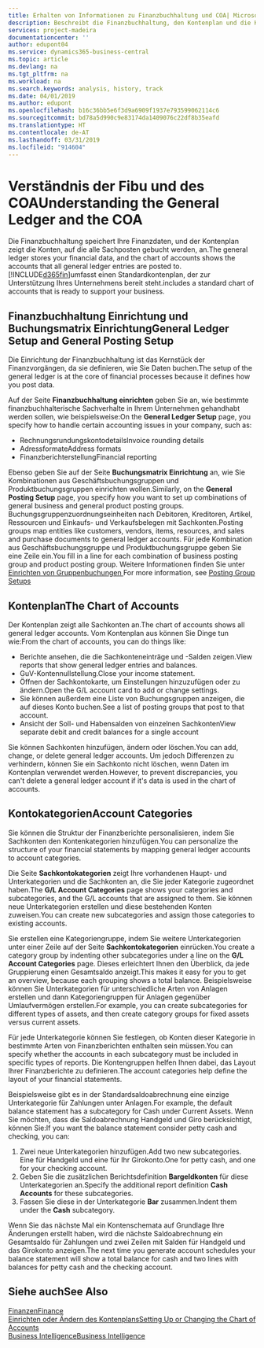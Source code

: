 ```yaml
---
title: Erhalten von Informationen zu Finanzbuchhaltung und COA| Microsoft Docs
description: Beschreibt die Finanzbuchhaltung, den Kontenplan und die Kontokategorien.
services: project-madeira
documentationcenter: ''
author: edupont04
ms.service: dynamics365-business-central
ms.topic: article
ms.devlang: na
ms.tgt_pltfrm: na
ms.workload: na
ms.search.keywords: analysis, history, track
ms.date: 04/01/2019
ms.author: edupont
ms.openlocfilehash: b16c36bb5e6f3d9a6909f1937e793599062114c6
ms.sourcegitcommit: bd78a5d990c9e83174da1409076c22df8b35eafd
ms.translationtype: HT
ms.contentlocale: de-AT
ms.lasthandoff: 03/31/2019
ms.locfileid: "914604"
---
```

# <a name="understanding-the-general-ledger-and-the-coa"></a><span data-ttu-id="64029-103">Verständnis der Fibu und des COA</span><span class="sxs-lookup"><span data-stu-id="64029-103">Understanding the General Ledger and the COA</span></span>
<span data-ttu-id="64029-104">Die Finanzbuchhaltung speichert Ihre Finanzdaten, und der Kontenplan zeigt die Konten, auf die alle Sachposten gebucht werden, an.</span><span class="sxs-lookup"><span data-stu-id="64029-104">The general ledger stores your financial data, and the chart of accounts shows the accounts that all general ledger entries are posted to.</span></span> [!INCLUDE[d365fin](includes/d365fin_md.md)]<span data-ttu-id="64029-105">umfasst einen Standardkontenplan, der zur Unterstützung Ihres Unternehmens bereit steht.</span><span class="sxs-lookup"><span data-stu-id="64029-105">includes a standard chart of accounts that is ready to support your business.</span></span>

## <a name="general-ledger-setup-and-general-posting-setup"></a><span data-ttu-id="64029-106">Finanzbuchhaltung Einrichtung und Buchungsmatrix Einrichtung</span><span class="sxs-lookup"><span data-stu-id="64029-106">General Ledger Setup and General Posting Setup</span></span>
<span data-ttu-id="64029-107">Die Einrichtung der Finanzbuchhaltung ist das Kernstück der Finanzvorgängen, da sie definieren, wie Sie Daten buchen.</span><span class="sxs-lookup"><span data-stu-id="64029-107">The setup of the general ledger is at the core of financial processes because it defines how you post data.</span></span>  

<span data-ttu-id="64029-108">Auf der Seite **Finanzbuchhaltung einrichten** geben Sie an, wie bestimmte finanzbuchhalterische Sachverhalte in Ihrem Unternehmen gehandhabt werden sollen, wie beispielsweise:</span><span class="sxs-lookup"><span data-stu-id="64029-108">On the **General Ledger Setup** page, you specify how to handle certain accounting issues in your company, such as:</span></span>  

* <span data-ttu-id="64029-109">Rechnungsrundungskontodetails</span><span class="sxs-lookup"><span data-stu-id="64029-109">Invoice rounding details</span></span>  
* <span data-ttu-id="64029-110">Adressformate</span><span class="sxs-lookup"><span data-stu-id="64029-110">Address formats</span></span>  
* <span data-ttu-id="64029-111">Finanzberichterstellung</span><span class="sxs-lookup"><span data-stu-id="64029-111">Financial reporting</span></span>  

<span data-ttu-id="64029-112">Ebenso geben Sie auf der Seite **Buchungsmatrix Einrichtung** an, wie Sie Kombinationen aus Geschäftsbuchungsgruppen und Produktbuchungsgruppen einrichten wollen.</span><span class="sxs-lookup"><span data-stu-id="64029-112">Similarly, on the **General Posting Setup** page, you specify how you want to set up combinations of general business and general product posting groups.</span></span> <span data-ttu-id="64029-113">Buchungsgruppenzuordnungseinheiten nach Debitoren, Kreditoren, Artikel, Ressourcen und Einkaufs- und Verkaufsbelegen mit Sachkonten.</span><span class="sxs-lookup"><span data-stu-id="64029-113">Posting groups map entities like customers, vendors, items, resources, and sales and purchase documents to general ledger accounts.</span></span> <span data-ttu-id="64029-114">Für jede Kombination aus Geschäftsbuchungsgruppe und Produktbuchungsgruppe geben Sie eine Zeile ein.</span><span class="sxs-lookup"><span data-stu-id="64029-114">You fill in a line for each combination of business posting group and product posting group.</span></span> <span data-ttu-id="64029-115">Weitere Informationen finden Sie unter [Einrichten von Gruppenbuchungen ](finance-posting-groups.md)</span><span class="sxs-lookup"><span data-stu-id="64029-115">For more information, see [Posting Group Setups](finance-posting-groups.md)</span></span>  

## <a name="the-chart-of-accounts"></a><span data-ttu-id="64029-116">Kontenplan</span><span class="sxs-lookup"><span data-stu-id="64029-116">The Chart of Accounts</span></span>
<span data-ttu-id="64029-117">Der Kontenplan zeigt alle Sachkonten an.</span><span class="sxs-lookup"><span data-stu-id="64029-117">The chart of accounts shows all general ledger accounts.</span></span> <span data-ttu-id="64029-118">Vom Kontenplan aus können Sie Dinge tun wie:</span><span class="sxs-lookup"><span data-stu-id="64029-118">From the chart of accounts, you can do things like:</span></span>  

* <span data-ttu-id="64029-119">Berichte ansehen, die die Sachkonteneinträge und -Salden zeigen.</span><span class="sxs-lookup"><span data-stu-id="64029-119">View reports that show general ledger entries and balances.</span></span>  
* <span data-ttu-id="64029-120">GuV-Kontennullstellung.</span><span class="sxs-lookup"><span data-stu-id="64029-120">Close your income statement.</span></span>  
* <span data-ttu-id="64029-121">Öffnen der Sachkontokarte, um Einstellungen hinzuzufügen oder zu ändern.</span><span class="sxs-lookup"><span data-stu-id="64029-121">Open the G/L account card to add or change settings.</span></span>  
* <span data-ttu-id="64029-122">Sie können außerdem eine Liste von Buchungsgruppen anzeigen, die auf dieses Konto buchen.</span><span class="sxs-lookup"><span data-stu-id="64029-122">See a list of posting groups that post to that account.</span></span>
* <span data-ttu-id="64029-123">Ansicht der Soll- und Habensalden von einzelnen Sachkonten</span><span class="sxs-lookup"><span data-stu-id="64029-123">View separate debit and credit balances for a single account</span></span>  

<span data-ttu-id="64029-124">Sie können Sachkonten hinzufügen, ändern oder löschen.</span><span class="sxs-lookup"><span data-stu-id="64029-124">You can add, change, or delete general ledger accounts.</span></span> <span data-ttu-id="64029-125">Um jedoch Differenzen zu verhindern, können Sie ein Sachkonto nicht löschen, wenn Daten im Kontenplan verwendet werden.</span><span class="sxs-lookup"><span data-stu-id="64029-125">However, to prevent discrepancies, you can't delete a general ledger account if it's data is used in the chart of accounts.</span></span>  

## <a name="account-categories"></a><span data-ttu-id="64029-126">Kontokategorien</span><span class="sxs-lookup"><span data-stu-id="64029-126">Account Categories</span></span>
<span data-ttu-id="64029-127">Sie können die Struktur der Finanzberichte personalisieren, indem Sie Sachkonten den Kontenkategorien hinzufügen.</span><span class="sxs-lookup"><span data-stu-id="64029-127">You can personalize the structure of your financial statements by mapping general ledger accounts to account categories.</span></span>  

<span data-ttu-id="64029-128">Die Seite **Sachkontokategorien** zeigt Ihre vorhandenen Haupt- und Unterkategorien und die Sachkonten an, die Sie jeder Kategorie zugeordnet haben.</span><span class="sxs-lookup"><span data-stu-id="64029-128">The **G/L Account Categories** page shows your categories and subcategories, and the G/L accounts that are assigned to them.</span></span> <span data-ttu-id="64029-129">Sie können neue Unterkategorien erstellen und diese bestehenden Konten zuweisen.</span><span class="sxs-lookup"><span data-stu-id="64029-129">You can create new subcategories and assign those categories to existing accounts.</span></span>  

<span data-ttu-id="64029-130">Sie erstellen eine Kategoriengruppe, indem Sie weitere Unterkategorien unter einer Zeile auf der Seite **Sachkontokategorien** einrücken.</span><span class="sxs-lookup"><span data-stu-id="64029-130">You create a category group by indenting other subcategories under a line on the **G/L Account Categories** page.</span></span> <span data-ttu-id="64029-131">Dieses erleichtert Ihnen den Überblick, da jede Gruppierung einen Gesamtsaldo anzeigt.</span><span class="sxs-lookup"><span data-stu-id="64029-131">This makes it easy for you to get an overview, because each grouping shows a total balance.</span></span> <span data-ttu-id="64029-132">Beispielsweise können Sie Unterkategorien für unterschiedliche Arten von Anlagen erstellen und dann Kategoriengruppen für Anlagen gegenüber Umlaufvermögen erstellen.</span><span class="sxs-lookup"><span data-stu-id="64029-132">For example, you can create subcategories for different types of assets, and then create category groups for fixed assets versus current assets.</span></span>  

<span data-ttu-id="64029-133">Für jede Unterkategorie können Sie festlegen, ob Konten dieser Kategorie in bestimmte Arten von Finanzberichten enthalten sein müssen.</span><span class="sxs-lookup"><span data-stu-id="64029-133">You can specify whether the accounts in each subcategory must be included in specific types of reports.</span></span> <span data-ttu-id="64029-134">Die Kontengruppen helfen Ihnen dabei, das Layout Ihrer Finanzberichte zu definieren.</span><span class="sxs-lookup"><span data-stu-id="64029-134">The account categories help define the layout of your financial statements.</span></span>  

<span data-ttu-id="64029-135">Beispielsweise gibt es in der Standardsaldoabrechnung eine einzige Unterkategorie für Zahlungen unter Anlagen.</span><span class="sxs-lookup"><span data-stu-id="64029-135">For example, the default balance statement has a subcategory for Cash under Current Assets.</span></span> <span data-ttu-id="64029-136">Wenn Sie möchten, dass die Saldoabrechnung Handgeld und Giro berücksichtigt, können Sie:</span><span class="sxs-lookup"><span data-stu-id="64029-136">If you want the balance statement consider petty cash and checking, you can:</span></span>  

1. <span data-ttu-id="64029-137">Zwei neue Unterkategorien hinzufügen.</span><span class="sxs-lookup"><span data-stu-id="64029-137">Add two new subcategories.</span></span> <span data-ttu-id="64029-138">Eine für Handgeld und eine für Ihr Girokonto.</span><span class="sxs-lookup"><span data-stu-id="64029-138">One for petty cash, and one for your checking account.</span></span>  
2. <span data-ttu-id="64029-139">Geben Sie die zusätzlichen Berichtsdefinition **Bargeldkonten** für diese Unterkategorien an.</span><span class="sxs-lookup"><span data-stu-id="64029-139">Specify the additional report definition **Cash Accounts** for these subcategories.</span></span>  
3. <span data-ttu-id="64029-140">Fassen Sie diese in der Unterkategorie **Bar** zusammen.</span><span class="sxs-lookup"><span data-stu-id="64029-140">Indent them under the **Cash** subcategory.</span></span>  

<span data-ttu-id="64029-141">Wenn Sie das nächste Mal ein Kontenschemata auf Grundlage Ihre Änderungen erstellt haben, wird die nächste Saldoabrechnung ein Gesamtsaldo für Zahlungen und zwei Zeilen mit Salden für Handgeld und das Girokonto anzeigen.</span><span class="sxs-lookup"><span data-stu-id="64029-141">The next time you generate account schedules your balance statement will show a total balance for cash and two lines with balances for petty cash and the checking account.</span></span>  

## <a name="see-also"></a><span data-ttu-id="64029-142">Siehe auch</span><span class="sxs-lookup"><span data-stu-id="64029-142">See Also</span></span>
[<span data-ttu-id="64029-143">Finanzen</span><span class="sxs-lookup"><span data-stu-id="64029-143">Finance</span></span>](finance.md)  
[<span data-ttu-id="64029-144">Einrichten oder Ändern des Kontenplans</span><span class="sxs-lookup"><span data-stu-id="64029-144">Setting Up or Changing the Chart of Accounts</span></span>](finance-setup-chart-accounts.md)  
[<span data-ttu-id="64029-145">Business Intelligence</span><span class="sxs-lookup"><span data-stu-id="64029-145">Business Intelligence</span></span>](bi.md)  
